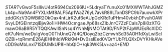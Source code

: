 $START$vGwoF5slIivU4otR694Cs2096lU+5LdryaTYunuXc01MXWWTAhJGMZLk4p+Na9An4FYXLkMf8ALF5Ap1WaZ76yL7avkR89LTxnDSPC9b7auowkXPrzddGKzV3QWBiR2OkOax4ntLirK2uf6eAUpGcKRd1uPHm40vbkhDFvuhOAWSvyLDfGEImtzqlBjw9o1iHHW4OcmgaeJ/p68sxZlbJnrC7ZzFCals7p8i0zXTGmawO6aB9R5YTQQKAwIlSnNsq4YNhMjNMOTAt9D/FNP2tFJpWUEsRcXlDCeK7uNm/weDyIgVoqO0ThUnxQ7d4Q/Doyq2bzCzmwhSd35AOH1dXyLwiSclQZBi+tqRmmE26AjEHHhIdWRkKM+Dv0ssIEed0VQrYUbFfLQXxDVYKHkAVecDD9oMbLnxl71SDUMkUP8HhbQIO+/qk3WK5Lv+az4+$END$